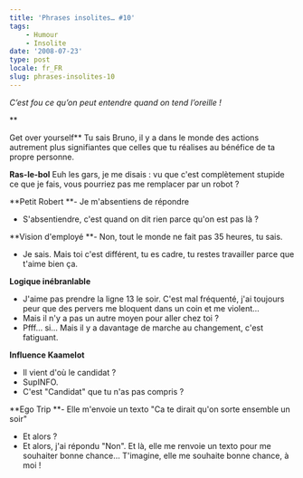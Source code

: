 ```yaml
---
title: 'Phrases insolites… #10'
tags:
    - Humour
    - Insolite
date: '2008-07-23'
type: post
locale: fr_FR
slug: phrases-insolites-10
---
```


_C’est fou ce qu’on peut entendre quand on tend l’oreille&nbsp;!_

\*\*<!-- more -->

Get over yourself\*\*
Tu sais Bruno, il y a dans le monde des actions autrement plus signifiantes que celles que tu réalises au bénéfice de ta propre personne.

**Ras-le-bol**
Euh les gars, je me disais&nbsp;: vu que c'est complètement stupide ce que je fais, vous pourriez pas me remplacer par un robot&nbsp;?

**Petit Robert
**- Je m'absentiens de répondre

* S'absentiendre, c'est quand on dit rien parce qu'on est pas là&nbsp;?

**Vision d'employé
**- Non, tout le monde ne fait pas 35 heures, tu sais.

* Je sais. Mais toi c'est différent, tu es cadre, tu restes travailler parce que t'aime bien ça.

**Logique inébranlable**

* J'aime pas prendre la ligne 13 le soir. C'est mal fréquenté, j'ai toujours peur que des pervers me bloquent dans un coin et me violent…
* Mais il n'y a pas un autre moyen pour aller chez toi&nbsp;?
* Pfff… si… Mais il y a davantage de marche au changement, c'est fatiguant.

**Influence Kaamelot**

* Il vient d'où le candidat&nbsp;?
* SupINFO.
* C'est "Candidat" que tu n'as pas compris&nbsp;?

**Ego Trip
**- Elle m'envoie un texto "Ca te dirait qu'on sorte ensemble un soir"

* Et alors&nbsp;?
* Et alors, j'ai répondu "Non". Et là, elle me renvoie un texto pour me souhaiter bonne chance… T'imagine, elle me souhaite bonne chance, à moi&nbsp;!
